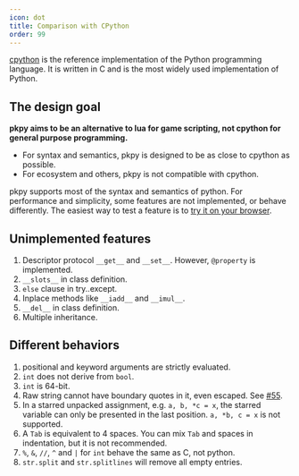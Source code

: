 ```yaml
---
icon: dot
title: Comparison with CPython
order: 99
---
```


[cpython](https://github.com/python/cpython) is the reference implementation of the Python programming language. It is written in C and is the most widely used implementation of Python.

## The design goal

**pkpy aims to be an alternative to lua for
game scripting, not cpython for general purpose programming.**

+ For syntax and semantics, pkpy is designed to be as close to cpython as possible.
+ For ecosystem and others, pkpy is not compatible with cpython.

pkpy supports most of the syntax and semantics of python.
For performance and simplicity, some features are not implemented, or behave differently.
The easiest way to test a feature is to [try it on your browser](https://pocketpy.dev/static/web/).

## Unimplemented features

1. Descriptor protocol `__get__` and `__set__`. However, `@property` is implemented.
2. `__slots__` in class definition.
3. `else` clause in try..except.
4. Inplace methods like `__iadd__` and `__imul__`.
5. `__del__` in class definition.
6. Multiple inheritance.

## Different behaviors

1. positional and keyword arguments are strictly evaluated.
2. `int` does not derive from `bool`.
3. `int` is 64-bit.
4. Raw string cannot have boundary quotes in it, even escaped. See [#55](https://github.com/pocketpy/pocketpy/issues/55).
5. In a starred unpacked assignment, e.g. `a, b, *c = x`, the starred variable can only be presented in the last position. `a, *b, c = x` is not supported.
6. A `Tab` is equivalent to 4 spaces. You can mix `Tab` and spaces in indentation, but it is not recommended.
7. `%`, `&`, `//`, `^` and `|` for `int` behave the same as C, not python.
8. `str.split` and `str.splitlines` will remove all empty entries.

